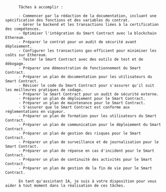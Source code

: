 
          Tâches à accomplir :

          - Commencer par la rédaction de la documentation, incluant une spécification des fonctions et des variables du contrat.
          - Gérer le backend et les transactions liées à la certification des compétences.
          - Optimiser l'intégration du Smart Contract avec la blockchain Ethereum.
          - Préparer le contrat pour un audit de sécurité avant déploiement.
          - Configurer les transactions gas-efficient pour minimiser les coûts sur Ethereum.
          - Tester le Smart Contract avec des outils de test et de débogage.
          - Préparer une démonstration de fonctionnement du Smart Contract.
          - Préparer un plan de documentation pour les utilisateurs du Smart Contract.
          - Réviser le code du Smart Contract pour s'assurer qu'il suit les meilleures pratiques de codage.
          - Préparer le Smart Contract pour un audit de sécurité externe.
          - Préparer un plan de déploiement pour le Smart Contract.
          - Préparer un plan de maintenance pour le Smart Contract.
          - S'assurer que le Smart Contract est conforme aux réglementations en vigueur.
          - Préparer un plan de formation pour les utilisateurs du Smart Contract.
          - Préparer un plan de communication pour le déploiement du Smart Contract.
          - Préparer un plan de gestion des risques pour le Smart Contract.
          - Préparer un plan de surveillance et de journalisation pour le Smart Contract.
          - Préparer un plan de réponse en cas d'incident pour le Smart Contract.
          - Préparer un plan de continuité des activités pour le Smart Contract.
          - Préparer un plan de gestion de la fin de vie pour le Smart Contract.

          En tant qu'assistant IA, je suis à votre disposition pour vous aider à tout moment dans la réalisation de ces tâches.